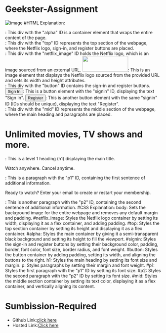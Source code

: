 # Geekster-Assignment
![image](https://github.com/namishagurunani/Geekster-Assignments/assets/126158413/f127468a-a8c3-43c4-815a-0c7ecd8c9859)
 #HTML
 Explanation:
<div id="alpha">: This div with the "alpha" ID is a container element that wraps the entire content of the page.
<div id="top">: This div with the "top" ID represents the top section of the webpage, where the Netflix logo, sign-in, and register buttons are placed.
<div id="netflix_image">: This div with the "netflix_image" ID holds the Netflix logo, which is an image sourced from an external URL.
<img src="https://upload.wikimedia.org/wikipedia/commons/thumb/0/08/Netflix_2015_logo.svg/2560px-Netflix_2015_logo.svg.png" width="148" height="50"/>: This is an image element that displays the Netflix logo sourced from the provided URL and sets its width and height attributes.
<div id="button">: This div with the "button" ID contains the sign-in and register buttons.
<button id="signin">Sign In</button>: This is a button element with the "signin" ID, displaying the text "Sign In".
<button id="signin">Register</button>: This is another button element with the same "signin" ID (IDs should be unique), displaying the text "Register".
<div id="mid">: This div with the "mid" ID represents the middle section of the webpage, where the main heading and paragraphs are placed.
<h1>Unlimited movies, TV shows and more.</h1>: This is a level 1 heading (h1) displaying the main title.
<p id="p1">Watch anywhere. Cancel anytime.</p>: This is a paragraph with the "p1" ID, containing the first sentence of additional information.
<p id="p2">Ready to watch? Enter your email to create or restart your membership.</p>: This is another paragraph with the "p2" ID, containing the second sentence of additional information.
 #CSS
Explanation:
body: Sets the background image for the entire webpage and removes any default margin and padding.
#netflix_image: Styles the Netflix logo container by setting its width, displaying it as a flex container, and adding padding.
#top: Styles the top section container by setting its height and displaying it as a flex container.
#alpha: Styles the main container by giving it a semi-transparent black background and setting its height to fill the viewport.
#signin: Styles the sign-in and register buttons by setting their background color, padding, border, font color, font size, border radius, and font weight.
#button: Styles the button container by adding padding, setting its width, and aligning the buttons to the right.
h1: Styles the main heading by setting its font size and margin.
p: Styles paragraphs by setting their margin and font weight.
#p1: Styles the first paragraph with the "p1" ID by setting its font size.
#p2: Styles the second paragraph with the "p2" ID by setting its font size.
#mid: Styles the middle section container by setting its text color, displaying it as a flex container, and vertically aligning its content.
  
# Sumbission-Required
- Github Link:[click here](https://github.com/namishagurunani/Geekster-Assignments)
- Hosted Link:[Click here](https://namishagurunani.github.io/Geekster-Assignments/Netflix/index.html) 
